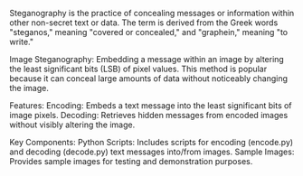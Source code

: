 Steganography is the practice of concealing messages or information within other non-secret text or data. The term is derived from the Greek words "steganos," meaning "covered or concealed," and "graphein," meaning "to write."

Image Steganography: Embedding a message within an image by altering the least significant bits (LSB) of pixel values. This method is popular because it can conceal large amounts of data without noticeably changing the image.

Features:
Encoding: Embeds a text message into the least significant bits of image pixels.
Decoding: Retrieves hidden messages from encoded images without visibly altering the image.

Key Components:
Python Scripts: Includes scripts for encoding (encode.py) and decoding (decode.py) text messages into/from images.
Sample Images: Provides sample images for testing and demonstration purposes.
